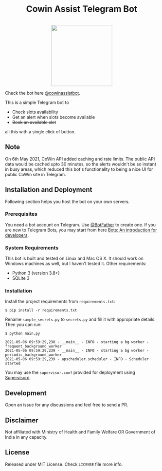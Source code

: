 <div align="center">
<h1>Cowin Assist Telegram Bot</h1>
<br>
<img src="https://user-images.githubusercontent.com/640792/117273073-698c2480-ae79-11eb-988f-0770728f0d2c.jpeg" width="200"/>
</div>

Check the bot here [@cowinassistbot](https://t.me/cowinassistbot).

This is a simple Telegram bot to

- Check slots availability
- Get an alert when slots become available
- ~~Book an available slot~~

all this with a single click of button.

## Note

On 6th May 2021, CoWin API added caching and rate limits. The public API data would be cached upto 30 minutes, so the alerts wouldn't be so instant in busy areas, which reduced this bot's functionality to being a nice UI for public CoWin site in Telegram.

## Installation and Deployment

Following section helps you host the bot on your own servers. 

### Prerequisites

You need a bot account on Telegram. Use [@BotFather](https://t.me/BotFather) to create one. If you are new to Telegram Bots, you may start from here [Bots: An introduction for developers](https://core.telegram.org/bots).

### System Requirements

This bot is built and tested on Linux and Mac OS X. It should work on Windows machines as well, but I haven't tested it. Other requirements:

- Python 3 (version 3.8+)
- SQLite 3

### Installation

Install the project requirements from `requirements.txt`:

```shell
$ pip install -r requirements.txt
```

Rename `sample_secrets.py` to `secrets.py` and fill it with appropriate details. Then you can run:

```shell
$ python main.py

2021-05-06 09:59:29,238 - __main__ - INFO - starting a bg worker - frequent_background_worker
2021-05-06 09:59:29,239 - __main__ - INFO - starting a bg worker - periodic_background_worker
2021-05-06 09:59:29,239 - apscheduler.scheduler - INFO - Scheduler started
```

You may use the `supervisor.conf` provided for deployment using [Supervisord](http://supervisord.org/).

## Development

Open an issue for any discussions and feel free to send a PR.

## Disclaimer

Not affiliated with Ministry of Health and Family Welfare OR Government of India in any capacity.

## License

Released under MIT License. Check `LICENSE` file more info.

